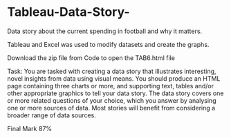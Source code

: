 # Tableau-Data-Story-
Data story about the current spending in football and why it matters. 

Tableau and Excel was used to modify datasets and create the graphs. 

Download the zip file from Code to open the TAB6.html file 

Task: You are tasked with creating a data story that illustrates interesting, novel insights from data using visual means.
You should produce an HTML page containing three charts or more, and supporting text, tables and/or other appropriate graphics to tell your data story. The data story covers one or more related questions of your choice, which you answer by analysing one or more sources of data. Most stories will benefit from considering a broader range of data sources.

Final Mark 87%
